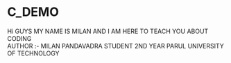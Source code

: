 # C_DEMO
Hi GUYS MY NAME IS MILAN AND I AM HERE TO TEACH YOU ABOUT CODING
</BR>
AUTHOR :- MILAN PANDAVADRA
STUDENT 2ND YEAR 
PARUL UNIVERSITY OF TECHNOLOGY
